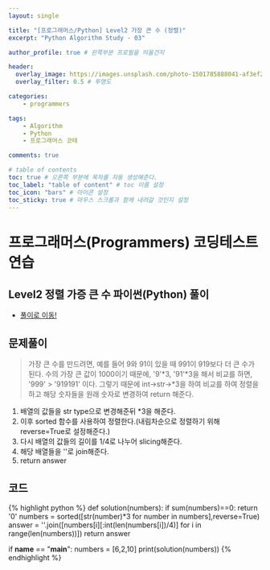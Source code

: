 ```yaml
---
layout: single

title: "[프로그래머스/Python] Level2 가장 큰 수 (정렬)"
excerpt: "Python Algorithm Study - 03"

author_profile: true # 왼쪽부분 프로필을 띄울건지

header:
  overlay_image: https://images.unsplash.com/photo-1501785888041-af3ef285b470?ixlib=rb-1.2.1&ixid=eyJhcHBfaWQiOjEyMDd9&auto=format&fit=crop&w=1350&q=80
  overlay_filter: 0.5 # 투명도

categories:
    - programmers

tags: 
    - Algorithm
    - Python
    - 프로그래머스 코테

comments: true

# table of contents
toc: true # 오른쪽 부분에 목차를 자동 생성해준다.
toc_label: "table of content" # toc 이름 설정
toc_icon: "bars" # 아이콘 설정
toc_sticky: true # 마우스 스크롤과 함께 내려갈 것인지 설정
---
```


# 프로그래머스(Programmers) 코딩테스트 연습

## Level2 정렬 가증 큰 수 파이썬(Python) 풀이

- [풀이로 이동!](https://programmers.co.kr/learn/courses/30/lessons/42746?language=python3)

## 문제풀이
> 가장 큰 수를 만드려면, 예를 들어 9와 91이 있을 때 991이 919보다 더 큰 수가 된다. 수의 가장 큰 값이 1000이기 때문에, '9'*3, '91'*3을 해서 비교를 하면,
> '999' > '919191' 이다. 그렇기 때문에 int->str->*3을 하여 비교를 하여 정렬을 하고 해당 숫자들을 원래 숫자로 변경하여 return 해준다.


1. 배열의 값들을 str type으로 변경해준뒤 *3을 해준다.
2. 이후 sorted 함수를 사용하여 정렬한다.(내림차순으로 정렬하기 위해 reverse=True로 설정해준다.)
3. 다시 배열의 값들의 길이를 1/4로 나누어 slicing해준다.
4. 해당 배열들을 ''로 join해준다.
5. return answer

## 코드
{% highlight python %}
def solution(numbers):
    if sum(numbers)==0:
        return '0'
    numbers = sorted([str(number)*3 for number in numbers],reverse=True)
    answer = ''.join([numbers[i][:int(len(numbers[i])/4)] for i in range(len(numbers))])
    return answer

if __name__ == "__main__":
    numbers = [6,2,10]
    print(solution(numbers))
{% endhighlight %}
